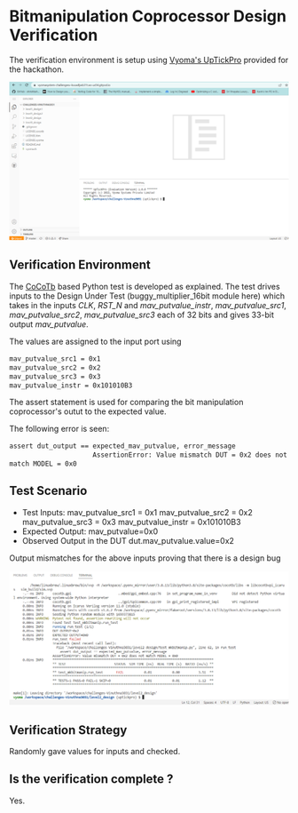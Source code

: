 # Bitmanipulation Coprocessor Design Verification

The verification environment is setup using [Vyoma's UpTickPro](https://vyomasystems.com) provided for the hackathon.

![](https://github.com/vyomasystems-lab/challenges-Vinuthna3031/blob/master/vyoma.png?raw=true)

## Verification Environment

The [CoCoTb](https://www.cocotb.org/) based Python test is developed as explained. The test drives inputs to the Design Under Test (buggy_multiplier_16bit module here) which takes in the inputs *CLK*, *RST_N* and *mav_putvalue_instr*, *mav_putvalue_src1*, *mav_putvalue_src2*, *mav_putvalue_src3* each of 32 bits and gives 33-bit output *mav_putvalue*.

The values are assigned to the input port using 
```
mav_putvalue_src1 = 0x1
mav_putvalue_src2 = 0x2
mav_putvalue_src3 = 0x3
mav_putvalue_instr = 0x101010B3
```
The assert statement is used for comparing the bit manipulation coprocessor's outut to the expected value.

The following error is seen:
```
assert dut_output == expected_mav_putvalue, error_message
                     AssertionError: Value mismatch DUT = 0x2 does not match MODEL = 0x0
```
## Test Scenario 

- Test Inputs: 
    mav_putvalue_src1 = 0x1
    mav_putvalue_src2 = 0x2
    mav_putvalue_src3 = 0x3
    mav_putvalue_instr = 0x101010B3
- Expected Output: mav_putvalue=0x0
- Observed Output in the DUT dut.mav_putvalue.value=0x2

Output mismatches for the above inputs proving that there is a design bug


![](https://github.com/vyomasystems-lab/challenges-Vinuthna3031/blob/master/level2_design/bitmanipulation_failedcase.png)

## Verification Strategy
Randomly gave values for inputs and checked.

## Is the verification complete ?
Yes.
